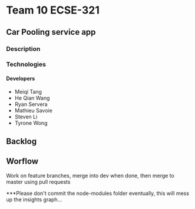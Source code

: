 # Team 10 ECSE-321

## Car Pooling service app

### Description

### Technologies

#### Developers 
* Meiqi Tang
* He Qian Wang
* Ryan Servera
* Mathieu Savoie
* Steven Li
* Tyrone Wong

## Backlog


## Worflow

Work on feature branches, merge into dev when done, then merge to master using pull requests

***Please don't commit the node-modules folder eventually, this will mess up the insights graph...
